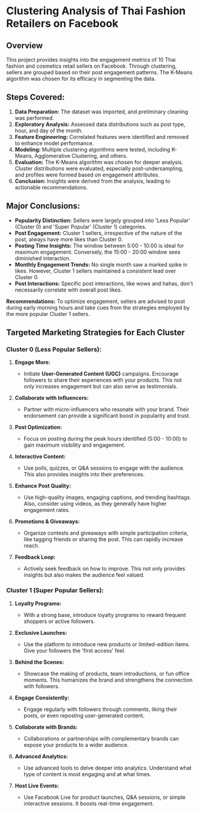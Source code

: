 # Clustering Analysis of Thai Fashion Retailers on Facebook

## Overview

This project provides insights into the engagement metrics of 10 Thai fashion and cosmetics retail sellers on Facebook. Through clustering, sellers are grouped based on their post engagement patterns. The K-Means algorithm was chosen for its efficacy in segmenting the data.

## Steps Covered:

1. **Data Preparation:** The dataset was imported, and preliminary cleaning was performed.
2. **Exploratory Analysis:** Assessed data distributions such as post type, hour, and day of the month.
3. **Feature Engineering:** Correlated features were identified and removed to enhance model performance.
4. **Modeling:** Multiple clustering algorithms were tested, including K-Means, Agglomerative Clustering, and others.
5. **Evaluation:** The K-Means algorithm was chosen for deeper analysis. Cluster distributions were evaluated, especially post-undersampling, and profiles were formed based on engagement attributes.
6. **Conclusion:** Insights were derived from the analysis, leading to actionable recommendations.

## Major Conclusions:

- **Popularity Distinction:** Sellers were largely grouped into 'Less Popular' (Cluster 0) and 'Super Popular' (Cluster 1) categories.
- **Post Engagement:** Cluster 1 sellers, irrespective of the nature of the post, always have more likes than Cluster 0.
- **Posting Time Insights:** The window between 5:00 - 10:00 is ideal for maximum engagement. Conversely, the 15:00 - 20:00 window sees diminished interaction.
- **Monthly Engagement Trends:** No single month saw a marked spike in likes. However, Cluster 1 sellers maintained a consistent lead over Cluster 0.
- **Post Interactions:** Specific post interactions, like wows and hahas, don't necessarily correlate with overall post likes.

**Recommendations:** To optimize engagement, sellers are advised to post during early morning hours and take cues from the strategies employed by the more popular Cluster 1 sellers.

## Targeted Marketing Strategies for Each Cluster

### **Cluster 0 (Less Popular Sellers):**

1. **Engage More:** 
   - Initiate **User-Generated Content (UGC)** campaigns. Encourage followers to share their experiences with your products. This not only increases engagement but can also serve as testimonials.
   
2. **Collaborate with Influencers:** 
   - Partner with micro-influencers who resonate with your brand. Their endorsement can provide a significant boost in popularity and trust.

3. **Post Optimization:** 
   - Focus on posting during the peak hours identified (5:00 - 10:00) to gain maximum visibility and engagement.
   
4. **Interactive Content:** 
   - Use polls, quizzes, or Q&A sessions to engage with the audience. This also provides insights into their preferences.

5. **Enhance Post Quality:** 
   - Use high-quality images, engaging captions, and trending hashtags. Also, consider using videos, as they generally have higher engagement rates.

6. **Promotions & Giveaways:** 
   - Organize contests and giveaways with simple participation criteria, like tagging friends or sharing the post. This can rapidly increase reach.

7. **Feedback Loop:** 
   - Actively seek feedback on how to improve. This not only provides insights but also makes the audience feel valued.

### **Cluster 1 (Super Popular Sellers):**

1. **Loyalty Programs:** 
   - With a strong base, introduce loyalty programs to reward frequent shoppers or active followers.

2. **Exclusive Launches:** 
   - Use the platform to introduce new products or limited-edition items. Give your followers the 'first access' feel.

3. **Behind the Scenes:** 
   - Showcase the making of products, team introductions, or fun office moments. This humanizes the brand and strengthens the connection with followers.

4. **Engage Consistently:** 
   - Engage regularly with followers through comments, liking their posts, or even reposting user-generated content.

5. **Collaborate with Brands:** 
   - Collaborations or partnerships with complementary brands can expose your products to a wider audience.

6. **Advanced Analytics:** 
   - Use advanced tools to delve deeper into analytics. Understand what type of content is most engaging and at what times.
7. **Host Live Events:** 
   - Use Facebook Live for product launches, Q&A sessions, or simple interactive sessions. It boosts real-time engagement.


